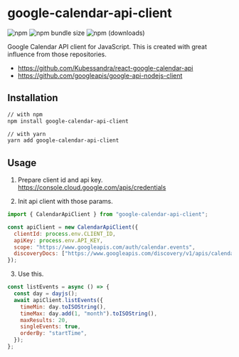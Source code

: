 # google-calendar-api-client

![npm](https://img.shields.io/npm/v/google-calendar-api-client)
![npm bundle size](https://img.shields.io/bundlephobia/min/google-calendar-api-client)
![npm (downloads)](https://img.shields.io/npm/dy/google-calendar-api-client.svg)

Google Calendar API client for JavaScript.
This is created with great influence from those repositories.
- https://github.com/Kubessandra/react-google-calendar-api
- https://github.com/googleapis/google-api-nodejs-client


## Installation
```sh
// with npm
npm install google-calendar-api-client

// with yarn
yarn add google-calendar-api-client
```

## Usage
1. Prepare client id and api key.
https://console.cloud.google.com/apis/credentials

2. Init api client with those params.
```js
import { CalendarApiClient } from "google-calendar-api-client";

const apiClient = new CalendarApiClient({
  clientId: process.env.CLIENT_ID,
  apiKey: process.env.API_KEY,
  scope: "https://www.googleapis.com/auth/calendar.events",
  discoveryDocs: ["https://www.googleapis.com/discovery/v1/apis/calendar/v3/rest"],
});
```

3. Use this.
```js
const listEvents = async () => {
  const day = dayjs();
  await apiClient.listEvents({
    timeMin: day.toISOString(),
    timeMax: day.add(1, "month").toISOString(),
    maxResults: 20,
    singleEvents: true,
    orderBy: "startTime",
  });
};
```


